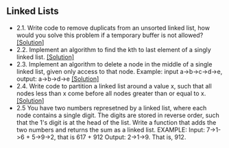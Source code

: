 ## Linked Lists

- 2.1. Write code to remove duplicats from an unsorted linked list, how would you solve this problem if a temporary buffer is not allowed? [[Solution]](../code/2.1.java)
- 2.2. Implement an algorithm to find the kth to last element of a singly linked list. [[Solution]](https://github.com/hxwang/Leetcode/blob/master/code/Remove-Nth-Node-From-End-of-List.java)
- 2.3. Implement an algorithm to delete a node in the middle of a single linked list, given only access to that node.
Example: input a->b->c->d->e, output: a->b->d->e [[Solution]](../code/2.3.java)
- 2.4. Write code to partition a linked list around a value x, such that all nodes less than x come before all nodes greater than or equal to x. [[Solution]](https://github.com/hxwang/Leetcode/blob/master/code/Partition-List.java)
- 2.5 You have two numbers represetned by a linked list, where each node contains a single digit. The digits are stored in reverse order, such that the 1's digit is at the head of the list. Write a function that adds the two numbers and returns the sum as a linked list.
EXAMPLE: Input: 7->1->6 + 5->9->2, that is 617 + 912 
Output: 2->1->9. That is, 912.
